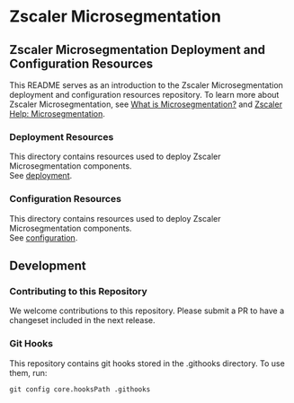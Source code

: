 Zscaler Microsegmentation
===========================================================================================================

## **Zscaler Microsegmentation Deployment and Configuration Resources**
This README serves as an introduction to the Zscaler Microsegmentation deployment and configuration resources repository. To learn more about
Zscaler Microsegmentation, see [What is Microsegmentation?](https://www.zscaler.com/resources/security-terms-glossary/what-is-microsegmentation) 
and [Zscaler Help: Microsegmentation](https://help.zscaler.com/zpa/microsegmentation).

### **Deployment Resources**
This directory contains resources used to deploy Zscaler Microsegmentation components.\
See [deployment](deployment/README.md).

### **Configuration Resources**
This directory contains resources used to deploy Zscaler Microsegmentation components.\
See [configuration](configuration/README.md).

## **Development**

### **Contributing to this Repository**
We welcome contributions to this repository. Please submit a PR to have a changeset included in the next release.

### **Git Hooks**
This repository contains git hooks stored in the .githooks directory. To use them, run:
```
git config core.hooksPath .githooks
```
